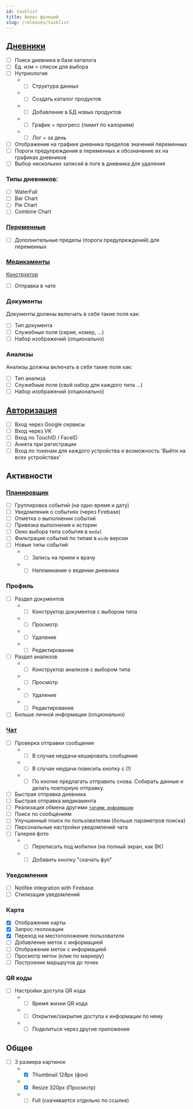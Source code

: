 ```yaml
---
id: tasklist
title: Анонс функций
slug: /releases/tasklist
---
```


## [Дневники](/docs/guide/history)

- [ ] Поиск дневника в базе каталога
- [ ] Ед. изм = список для выбора
- [ ] Нутриология
  - - [ ] Структура данных
  - - [ ] Создать каталог продуктов
  - - [ ] Добавление в БД новых продуктов
  - - [ ] График = прогресс (лимит по калориям)
  - - [ ] Лог = за день
- [ ] Отображение на графике дневника пределов значений переменных
- [ ] Пороги предупреждения в переменных и обозначение их на графиках дневников
- [ ] Выбор нескольких записей в логе в дневника для удаления

### Типы дневников:

- [ ] WaterFall
- [ ] Bar Chart
- [ ] Pie Chart
- [ ] Combine Chart

### [Переменные](/docs/guide/history/constructor_diary)

- [ ] Дополнительные пределы (пороги предупреждений) для переменных

### [Медикаменты](/docs/guide/medicines)

[Конструктор](/docs/guide/medicines#creation)

- [ ] Отправка в чате

### Документы

Документы должны включать в себя такие поля как:

- [ ] Тип документа
- [ ] Служебные поля (серия, номер, ...)
- [ ] Набор изображений (опционально)

### Анализы

Анализы должны включать в себя такие поля как:

- [ ] Тип анализа
- [ ] Служебные поля (свой набор для каждого типа ...)
- [ ] Набор изображений (опционально)

## [Авторизация](/docs/guide/security)

- [ ] Вход через Google сервисы
- [ ] Вход через VK
- [ ] Вход по TouchID / FaceID
- [ ] Анкета при регистрации
- [ ] Вход по токенам для каждого устройства и возможность 'Выйти на всех устройствах'

## Активности

### [Планировщик](/docs/guide/schedule)

- [ ] Группировка событий (на одно время и дату)
- [ ] Уведомления о событиях (через Firebase)
- [ ] Отметка о выполнении событий
- [ ] Привязка выполнения к истории
- [ ] Окно выбора типа события в `modal`
- [ ] Фильтрация событий по типам в `wide` версии
- [ ] Новые типы событий
  - - [ ] Запись на прием к врачу
  - - [ ] Напоминание о ведении дневника

### Профиль

- [ ] Раздел документов
  - - [ ] Конструктор документов с выбором типа
  - - [ ] Просмотр
  - - [ ] Удаление
  - - [ ] Редактирование
- [ ] Раздел анализов
  - - [ ] Конструктор анализов с выбором типа
  - - [ ] Просмотр
  - - [ ] Удаление
  - - [ ] Редактирование
- [ ] Больше личной информации (опционально)

### [Чат](/docs/guide/chat)

- [ ] Проверка отправки сообщения
  - - [ ] В случае неудачи кешировать сообщение
  - - [ ] В случае неудачи повесить кнопку с (!)
  - - [ ] По кнопке предлагать отправить снова. Собирать данные и делать повторную отправку.
- [ ] Быстрая отправка дневника
- [ ] Быстрая отправка медикамента
- [ ] Реализация обмена другими [`типами информации`](/docs/guide/chat)
- [ ] Поиск по сообщениям
- [ ] Улучшенный поиск по пользователям (больше параметров поиска)
- [ ] Персональные настройки уведомлений чата
- [ ] Галерея фото
  - - [ ] Переписать под мобилки (на полный экран, как ВК)
  - - [ ] Добавить кнопку "скачать фул"

### Уведомления

- [ ] Notifee integration with Firebase
- [ ] Стилизация уведомлений

### Карта

- [x] Отображение карты
- [x] Запрос геолокации
- [x] Переход на местоположение пользователя
- [ ] Добавление меток с информацией
- [ ] Отображение меток с информацией
- [ ] Просмотр меток (клик по маркеру)
- [ ] Построение маршрутов до точек

### QR коды

- [ ] Настройки доступа QR кода
  - - [ ] Время жизни QR кода
  - - [ ] Открытие/закрытие доступа к информации по нему
  - - [ ] Поделиться через другие приложения

## Общее

- [ ] 3 размера картинок
  - - [x] Thumbnail 128px (фон)
  - - [x] Resize 320px (Просмотр)
  - - [ ] Full (скачивается отдельно по ссылке)
